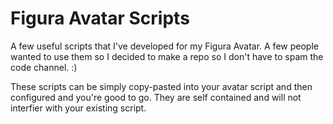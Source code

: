 # Figura Avatar Scripts

A few useful scripts that I've developed for my Figura Avatar.
A few people wanted to use them so I decided to make a repo so I don't have to spam the code channel. :)

These scripts can be simply copy-pasted into your avatar script and then configured and you're good to go. They are self contained and will not interfier with your existing script.
